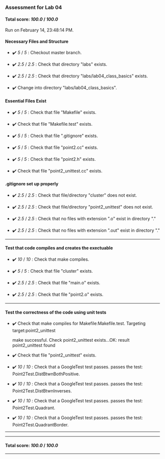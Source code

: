 ### Assessment for Lab 04

#### Total score: _100.0_ / _100.0_

Run on February 14, 23:48:14 PM.


#### Necessary Files and Structure

+ :heavy_check_mark:  _5_ / _5_ :  Checkout master branch.



+ :heavy_check_mark:  _2.5_ / _2.5_ :  Check that directory "labs" exists.

+ :heavy_check_mark:  _2.5_ / _2.5_ :  Check that directory "labs/lab04_class_basics" exists.

+ :heavy_check_mark:  Change into directory "labs/lab04_class_basics".


#### Essential Files Exist

+ :heavy_check_mark:  _5_ / _5_ :  Check that file "Makefile" exists.

+ :heavy_check_mark:  Check that file "Makefile.test" exists.

+ :heavy_check_mark:  _5_ / _5_ :  Check that file ".gitignore" exists.

+ :heavy_check_mark:  _5_ / _5_ :  Check that file "point2.cc" exists.

+ :heavy_check_mark:  _5_ / _5_ :  Check that file "point2.h" exists.

+ :heavy_check_mark:  Check that file "point2_unittest.cc" exists.


#### .gitignore set up properly

+ :heavy_check_mark:  _2.5_ / _2.5_ :  Check that file/directory "cluster" does not exist.

+ :heavy_check_mark:  _2.5_ / _2.5_ :  Check that file/directory "point2_unittest" does not exist.

+ :heavy_check_mark:  _2.5_ / _2.5_ :  Check that no files with extension ".o" exist in directory "."

+ :heavy_check_mark:  _2.5_ / _2.5_ :  Check that no files with extension ".out" exist in directory "."

---


#### Test that code compiles and creates the exectuable

+ :heavy_check_mark:  _10_ / _10_ :  Check that make  compiles.



+ :heavy_check_mark:  _5_ / _5_ :  Check that file "cluster" exists.

+ :heavy_check_mark:  _2.5_ / _2.5_ :  Check that file "main.o" exists.

+ :heavy_check_mark:  _2.5_ / _2.5_ :  Check that file "point2.o" exists.

---


#### Test the correctness of the code using unit tests

+ :heavy_check_mark:  Check that make compiles for Makefile:Makefile.test. Targeting target:point2_unittest

    make successful.
    Check point2_unittest exists...OK: result point2_unittest found

+ :heavy_check_mark:  Check that file "point2_unittest" exists.

+ :heavy_check_mark:  _10_ / _10_ :  Check that a GoogleTest test passes.
    passes the test: Point2Test.DistBtwnBothPositive.



+ :heavy_check_mark:  _10_ / _10_ :  Check that a GoogleTest test passes.
    passes the test: Point2Test.DistBtwnInverses.



+ :heavy_check_mark:  _10_ / _10_ :  Check that a GoogleTest test passes.
    passes the test: Point2Test.Quadrant.



+ :heavy_check_mark:  _10_ / _10_ :  Check that a GoogleTest test passes.
    passes the test: Point2Test.QuadrantBorder.



---

---

#### Total score: _100.0_ / _100.0_

---

